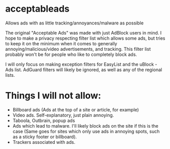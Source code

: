 # acceptableads
Allows ads with as little tracking/annoyances/malware as possible

The original "Acceptable Ads" was made with just AdBlock users in mind. I hope to make a privacy respecting filter list which allows some ads, but tries to keep it on the minimum when it comes to generally annoying/malicious/video advertisements, and tracking. This filter list probably won't be for people who like to completely block ads.

I will only focus on making exception filters for EasyList and the uBlock - Ads list. AdGuard filters will likely be ignored, as well as any of the regional lists.

# Things I will not allow:
- Billboard ads (Ads at the top of a site or article, for example)
- Video ads. Self-explanatory, just plain annoying.
- Taboola, Outbrain, popup ads
- Ads which lead to malware. I'll likely block ads on the site if this is the case (Same goes for sites which only use ads in annoying spots, such as a sticky footer or billboard).
- Trackers associated with ads.

